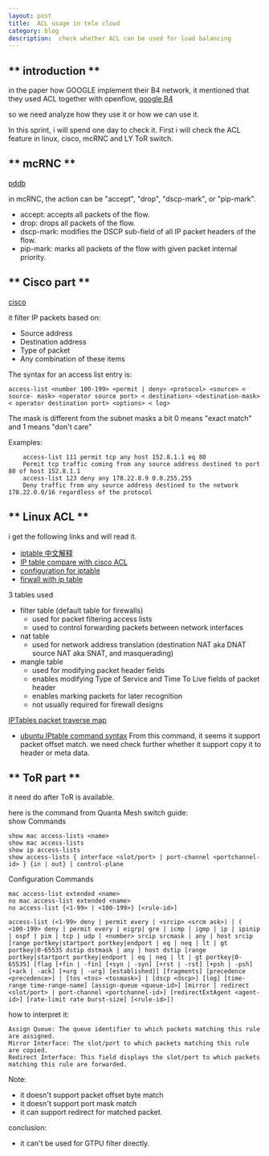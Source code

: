 ```yaml
---
layout: post
title:  ACL usage in tele cloud
category: blog
description:  check whether ACL can be used for load balancing
---
```


## ** introduction **
in the paper how GOOGLE implement their B4 network, it mentioned that they used ACL together with openflow,
[google B4](http://www.sdnap.com/sdn-technology/3665.html)

so we need analyze how they use it or how we can use it.

In this sprint, i will spend one day to check it.
First i will check the ACL feature in linux, cisco, mcRNC and LY ToR switch.

## ** mcRNC **

[pddb](http://pddb.inside.nsn.com/pddb/parameters/index.jsp)

in mcRNC, the action can be "accept", "drop", "dscp-mark", or "pip-mark".

 * accept: accepts all packets of the flow.
 * drop: drops all packets of the flow.
 * dscp-mark: modifies the DSCP sub-field of all IP packet headers of the flow.
 * pip-mark: marks all packets of the flow with given packet internal priority.

## ** Cisco part **
[cisco](http://www.cisco.com/c/en/us/support/docs/security/ios-firewall/23602-confaccesslists.html)

it filter IP packets based on:  

* Source address
* Destination address
* Type of packet
* Any combination of these items

The syntax for an access list entry is:  

    access-list <number 100-199> <permit | deny> <protocol> <source> < source- mask> <operator source port> < destination> <destination-mask> < operator destination port> <options> < log>

The mask is different from the subnet masks a bit 0 means "exact match" and 1 means "don't care"

Examples:

     	access-list 111 permit tcp any host 152.8.1.1 eq 80
     	Permit tcp traffic coming from any source address destined to port 80 of host 152.8.1.1
     	access-list 123 deny any 178.22.8.9 0.0.255.255
     	Deny traffic from any source address destined to the network 178.22.0.0/16 regardless of the protocol

## ** Linux ACL **
i get the following links and will read it.

 * [iptable 中文解释](https://www.frozentux.net/iptables-tutorial/cn/iptables-tutorial-cn-1.1.19.html)
 * [IP table compare with cisco ACL](http://www.utdallas.edu/~kxs028100/netsec/Lectures2/Firewall-Lab-Supplement.html)
 * [configuration for iptable](http://www.slideshare.net/stom123/iptables-14068296)
 * [firwall with ip table](http://www.afcea.org/events/asiapacific/13/documents/04IPTables-vs2.pdf)

3 tables used

* filter table (default table for firewalls)
  + used for packet filtering access lists
  + used to control forwarding packets between network
interfaces
* nat table
  + used for network address translation (destination NAT aka
DNAT source NAT aka SNAT, and masquerading)
* mangle table
  + used for modifying packet header fields
  + enables modifying Type of Service and Time To Live fields
of packet header
  + enables marking packets for later recognition
  + not usually required for firewall designs

[IPTables packet traverse map](http://www.adminsehow.com/2011/09/iptables-packet-traverse-map/#more-534)

* [ubuntu IPtable command syntax](http://manpages.ubuntu.com/manpages/karmic/man8/iptables.8.html)
From this command, it seems it support packet offset match. we need check further whether it support copy it to header or meta data.

## ** ToR part **
it need do after ToR is available.

here is the command from Quanta Mesh switch guide:  
show Commands

    show mac access-lists <name>
    show mac access-lists
    show ip access-lists
    show access-lists { interface <slot/port> | port-channel <portchannel-id> } {in | out} | control-plane

Configuration Commands

    mac access-list extended <name>
    no mac access-list extended <name>
    no access-list {<1-99> | <100-199>} [<rule-id>]

    access-list (<1-99> deny | permit every | <srcip> <srcm ask>) | ( <100-199> deny | permit every | eigrp| gre | icmp | igmp | ip | ipinip | ospf | pim | tcp | udp | <number> srcip srcmask | any | host srcip [range portkey|startport portkey|endport | eq | neq | lt | gt portkey|0-65535 dstip dstmask | any | host dstip [range portkey|startport portkey|endport | eq | neq | lt | gt portkey|0-65535] [flag [+fin | -fin] [+syn | -syn] [+rst | -rst] [+psh | -psh] [+ack | -ack] [+urg | -urg] [established]] [fragments] [precedence <precedence>] | [tos <tos> <tosmask>] | [dscp <dscp>] [log] [time-range time-range-name] [assign-queue <queue-id>] [mirror | redirect <slot/port> | port-channel <portchannel-id>] [redirectExtAgent <agent-id>] [rate-limit rate burst-size] [<rule-id>])


how to interpret it:

    Assign Queue: The queue identifier to which packets matching this rule are assigned.
    Mirror Interface: The slot/port to which packets matching this rule are copied.
    Redirect Interface: This field displays the slot/port to which packets matching this rule are forwarded.      

Note:  

 * it doesn't support packet offset byte match
 * it doesn't support port mask match
 * it can support redirect for matched packet.

conclusion:

 * it can't be used for GTPU filter directly.
